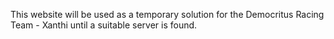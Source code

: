 This website will be used as a temporary solution for the Democritus Racing Team - Xanthi until a suitable server is found.
